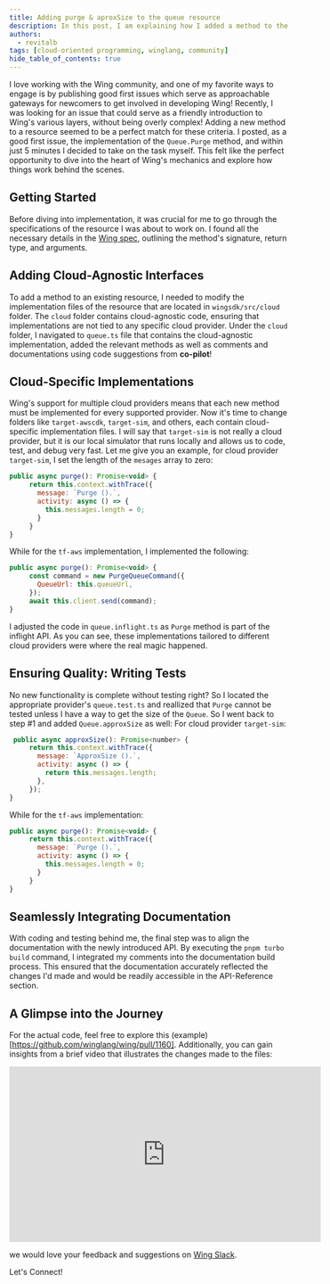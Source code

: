 ```yaml
---
title: Adding purge & aproxSize to the queue resource
description: In this post, I am explaining how I added a method to the an existing resource.
authors: 
  - revitalb
tags: [cloud-oriented programming, winglang, community]
hide_table_of_contents: true
---
```

 
I love working with the Wing community, and one of my favorite ways to engage is by publishing good first issues which serve as approachable gateways for newcomers to get involved in developing Wing! Recently, I was looking for an issue that could serve as a friendly introduction to Wing's various layers, without being overly complex! Adding a new method to a resource seemed to be a perfect match for these criteria. I posted, as a good first issue, the implementation of the `Queue.Purge` method, and within just 5 minutes I decided to take on the task myself. This felt like the perfect opportunity to dive into the heart of Wing's mechanics and explore how things work behind the scenes.

## Getting Started

Before diving into implementation, it was crucial for me to go through the specifications of the resource I was about to work on. I found all the necessary details in the [Wing spec](https://www.winglang.io/docs/standard-library/cloud/bucket), outlining the method's signature, return type, and arguments. 

## Adding Cloud-Agnostic Interfaces

To add a method to an existing resource, I needed to modify the implementation files of the resource that are located in `wingsdk/src/cloud` folder. The `cloud` folder contains cloud-agnostic code, ensuring that implementations are not tied to any specific cloud provider.
Under the `cloud` folder, I navigated to `queue.ts` file that contains the cloud-agnostic implementation, added the relevant methods as well as comments and documentations using code suggestions from **co-pilot**!

## Cloud-Specific Implementations

Wing's support for multiple cloud providers means that each new method must be implemented for every supported provider. Now it's time to change folders like `target-awscdk`, `target-sim`, and others, each contain cloud-specific implementation files. I will say that `target-sim` is not really a cloud provider, but it is our local simulator that runs locally and allows us to code, test, and debug very fast.
Let me give you an example, for cloud provider `target-sim`, I set the length of the `mesages` array to zero:

```js
public async purge(): Promise<void> {
     return this.context.withTrace({
       message: `Purge ().`,
       activity: async () => {
         this.messages.length = 0;
       }
     }
}
```
While for the `tf-aws` implementation, I implemented the following:
```js
public async purge(): Promise<void> {
     const command = new PurgeQueueCommand({
       QueueUrl: this.queueUrl,
     });
     await this.client.send(command);
}
```

I adjusted the code in `queue.inflight.ts` as `Purge` method is part of the inflight API. As you can see, these implementations tailored to different cloud providers were where the real magic happened.

## Ensuring Quality: Writing Tests

No new functionality is complete without testing right? So I located the appropriate provider's `queue.test.ts` and reallized that `Purge` cannot be tested unless I have a way to get the size of the `Queue`. So I went back to step #1 and added `Queue.approxSize` as well:
For cloud provider `target-sim`:

```js
 public async approxSize(): Promise<number> {
     return this.context.withTrace({
       message: `ApproxSize ().`,
       activity: async () => {
         return this.messages.length;
       },
     });
}
```
While for the `tf-aws` implementation:
```js
public async purge(): Promise<void> {
     return this.context.withTrace({
       message: `Purge ().`,
       activity: async () => {
         this.messages.length = 0;
       }
     }
}
```

## Seamlessly Integrating Documentation

With coding and testing behind me, the final step was to align the documentation with the newly introduced API. By executing the `pnpm turbo build` command, I integrated my comments into the documentation build process. This ensured that the documentation accurately reflected the changes I'd made and would be readily accessible in the API-Reference section.

## A Glimpse into the Journey

For the actual code, feel free to explore this (example)[https://github.com/winglang/wing/pull/1160]. Additionally, you can gain insights from a brief video that illustrates the changes made to the files:

<iframe width="560" height="315" src="https://www.youtube.com/embed/y0jG_YKjxPk" title="YouTube video player" frameborder="0" allow="accelerometer; autoplay; clipboard-write; encrypted-media; gyroscope; picture-in-picture; web-share" allowfullscreen></iframe>

we would love your feedback and suggestions on [Wing Slack](https://t.winglang.io/slack).

Let's Connect!
